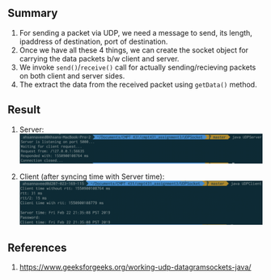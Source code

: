 ## Summary

1. For sending a packet via UDP, we need a message to send, its length, ipaddress of destination, port of destination.
2. Once we have all these 4 things, we can create the socket object for carrying the data packets b/w client and server.
3. We invoke `send()`/`receive()` call for actually sending/recieving packets on both client and server sides.
4. The extract the data from the received packet using `getData()` method.

## Result

1. Server:
   ![Server](udpsocket_server.png)

2. Client (after syncing time with Server time):
   ![Client](udpsocket_client.png)

## References

1. https://www.geeksforgeeks.org/working-udp-datagramsockets-java/
